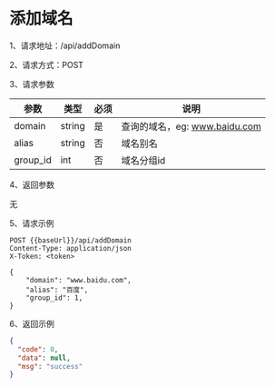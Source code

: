 # 添加域名

1、请求地址：/api/addDomain

2、请求方式：POST

3、请求参数

| 参数  | 类型   | 必须 | 说明 |
| -| - | - | - |
| domain | string | 是 | 查询的域名，eg: www.baidu.com
| alias | string | 否 | 域名别名
| group_id | int | 否 | 域名分组id

4、返回参数

无

5、请求示例

```
POST {{baseUrl}}/api/addDomain
Content-Type: application/json
X-Token: <token>

{
    "domain": "www.baidu.com",
    "alias": "百度",
    "group_id": 1,
}
```

6、返回示例

```json
{
  "code": 0,
  "data": null,
  "msg": "success"
}
```

